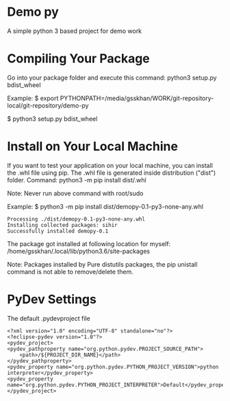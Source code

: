 Demo py
=======

A simple python 3 based project for demo work 

Compiling Your Package
======================

Go into your package folder and execute this command: python3 setup.py bdist_wheel

Example:
$ export PYTHONPATH=/media/gsskhan/WORK/git-repository-local/git-repository/demo-py

$ python3 setup.py bdist_wheel


Install on Your Local Machine
=============================

If you want to test your application on your local machine, you can install the .whl file using pip. The .whl file is generated inside distribution ("dist") folder. Command: python3 -m pip install dist/<The generated wheel file>.whl

Note: Never run above command with root/sudo

Example:
$ python3 -m pip install dist/demopy-0.1-py3-none-any.whl

	Processing ./dist/demopy-0.1-py3-none-any.whl
	Installing collected packages: sihir
	Successfully installed demopy-0.1

The package got installed at following location for myself: /home/gsskhan/.local/lib/python3.6/site-packages

Note: Packages installed by Pure distutils packages, the pip unistall command is not able to remove/delete them.

PyDev Settings
==============

The default .pydevproject file

	<?xml version="1.0" encoding="UTF-8" standalone="no"?>
	<?eclipse-pydev version="1.0"?>
	<pydev_project>
	<pydev_pathproperty name="org.python.pydev.PROJECT_SOURCE_PATH">
		<path>/${PROJECT_DIR_NAME}</path>
	</pydev_pathproperty>
	<pydev_property name="org.python.pydev.PYTHON_PROJECT_VERSION">python interpreter</pydev_property>
	<pydev_property name="org.python.pydev.PYTHON_PROJECT_INTERPRETER">Default</pydev_property>
	</pydev_project>

